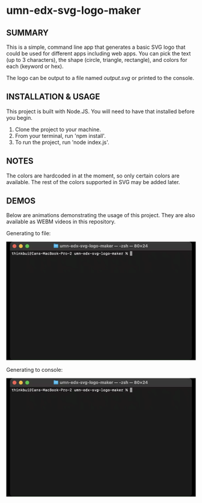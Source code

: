 # umn-edx-svg-logo-maker

## SUMMARY
This is a simple, command line app that generates a basic SVG logo that could be used for different apps including web apps.  You can pick the text (up to 3 characters), the shape (circle, triangle, rectangle), and colors for each (keyword or hex).

The logo can be output to a file named *output.svg* or printed to the console.

## INSTALLATION & USAGE
This project is built with Node.JS.  You will need to have that installed before you begin.
1. Clone the project to your machine.
2. From your terminal, run 'npm install'.
3. To run the project, run 'node index.js'.

## NOTES
The colors are hardcoded in at the moment, so only certain colors are available.  The rest of the colors supported in SVG may be added later.

## DEMOS
Below are animations demonstrating the usage of this project.  They are also available as WEBM videos in this repository.

Generating to file:

![Usage #1](./assets/images/umn-edx-svg-logo-maker-1.gif)

Generating to console:

![Usage #2](./assets/images/umn-edx-svg-logo-maker-2.gif)
